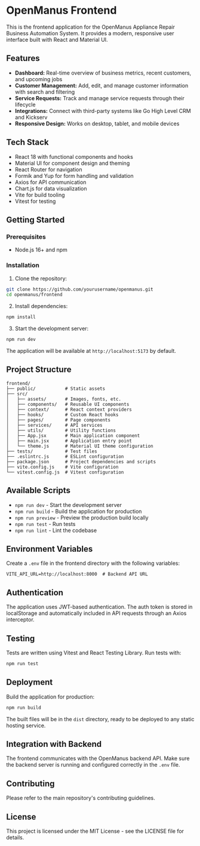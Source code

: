 # OpenManus Frontend

This is the frontend application for the OpenManus Appliance Repair Business Automation System. It provides a modern, responsive user interface built with React and Material UI.

## Features

- **Dashboard:** Real-time overview of business metrics, recent customers, and upcoming jobs
- **Customer Management:** Add, edit, and manage customer information with search and filtering
- **Service Requests:** Track and manage service requests through their lifecycle
- **Integrations:** Connect with third-party systems like Go High Level CRM and Kickserv
- **Responsive Design:** Works on desktop, tablet, and mobile devices

## Tech Stack

- React 18 with functional components and hooks
- Material UI for component design and theming
- React Router for navigation
- Formik and Yup for form handling and validation
- Axios for API communication
- Chart.js for data visualization
- Vite for build tooling
- Vitest for testing

## Getting Started

### Prerequisites

- Node.js 16+ and npm

### Installation

1. Clone the repository:
```bash
git clone https://github.com/yourusername/openmanus.git
cd openmanus/frontend
```

2. Install dependencies:
```bash
npm install
```

3. Start the development server:
```bash
npm run dev
```

The application will be available at `http://localhost:5173` by default.

## Project Structure

```
frontend/
├── public/           # Static assets
├── src/
│   ├── assets/       # Images, fonts, etc.
│   ├── components/   # Reusable UI components
│   ├── context/      # React context providers
│   ├── hooks/        # Custom React hooks
│   ├── pages/        # Page components
│   ├── services/     # API services
│   ├── utils/        # Utility functions
│   ├── App.jsx       # Main application component
│   ├── main.jsx      # Application entry point
│   └── theme.js      # Material UI theme configuration
├── tests/            # Test files
├── .eslintrc.js      # ESLint configuration
├── package.json      # Project dependencies and scripts
├── vite.config.js    # Vite configuration
└── vitest.config.js  # Vitest configuration
```

## Available Scripts

- `npm run dev` - Start the development server
- `npm run build` - Build the application for production
- `npm run preview` - Preview the production build locally
- `npm run test` - Run tests
- `npm run lint` - Lint the codebase

## Environment Variables

Create a `.env` file in the frontend directory with the following variables:

```
VITE_API_URL=http://localhost:8000  # Backend API URL
```

## Authentication

The application uses JWT-based authentication. The auth token is stored in localStorage and automatically included in API requests through an Axios interceptor.

## Testing

Tests are written using Vitest and React Testing Library. Run tests with:

```bash
npm run test
```

## Deployment

Build the application for production:

```bash
npm run build
```

The built files will be in the `dist` directory, ready to be deployed to any static hosting service.

## Integration with Backend

The frontend communicates with the OpenManus backend API. Make sure the backend server is running and configured correctly in the `.env` file.

## Contributing

Please refer to the main repository's contributing guidelines.

## License

This project is licensed under the MIT License - see the LICENSE file for details. 